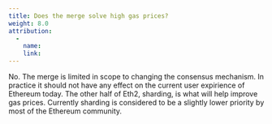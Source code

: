 ```yaml
---
title: Does the merge solve high gas prices?
weight: 8.0
attribution:
  -
    name:
    link:
---
```

No. The merge is limited in scope to changing the consensus mechanism. In practice it should not have any effect on the current user expirience of Ethereum today. The other half of Eth2, sharding, is what will help improve gas prices. Currently sharding is considered to be a slightly lower priority by most of the Ethereum community.
